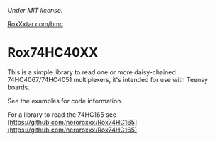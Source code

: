 *Under MIT license.*

[RoxXxtar.com/bmc](https://www.roxxxtar.com/bmc)

# Rox74HC40XX

This is a simple library to read one or more daisy-chained 74HC4067/74HC4051 multiplexers,
it's intended for use with Teensy boards.

See the examples for code information.

For a library to read the 74HC165 see [https://github.com/neroroxxx/Rox74HC165](https://github.com/neroroxxx/Rox74HC165)
